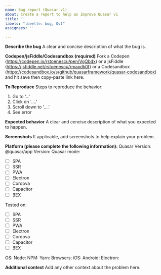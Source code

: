 ```yaml
---
name: Bug report (Quasar v1)
about: Create a report to help us improve Quasar v1
title: ''
labels: ":beetle: bug, Qv1"
assignees: ''

---
```


**Describe the bug**
A clear and concise description of what the bug is.

**Codepen/jsFiddle/Codesandbox (required)**
Fork a Codepen (https://codepen.io/rstoenescu/pen/VgQbdx) or a jsFiddle (https://jsfiddle.net/rstoenescu/rmaodk0f) or a Codesandbox (https://codesandbox.io/s/github/quasarframework/quasar-codesandbox) and hit save then copy-paste link here.

**To Reproduce**
Steps to reproduce the behavior:
1. Go to '...'
2. Click on '....'
3. Scroll down to '....'
4. See error

**Expected behavior**
A clear and concise description of what you expected to happen.

**Screenshots**
If applicable, add screenshots to help explain your problem.

**Platform (please complete the following information):**
Quasar Version:
@quasar/app Version:
Quasar mode:

  - [ ] SPA
  - [ ] SSR
  - [ ] PWA
  - [ ] Electron
  - [ ] Cordova
  - [ ] Capacitor
  - [ ] BEX

Tested on:
  - [ ] SPA
  - [ ] SSR
  - [ ] PWA
  - [ ] Electron
  - [ ] Cordova
  - [ ] Capacitor
  - [ ] BEX

OS:
Node:
NPM:
Yarn:
Browsers:
iOS:
Android:
Electron:

**Additional context**
Add any other context about the problem here.

